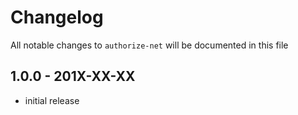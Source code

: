# Changelog

All notable changes to `authorize-net` will be documented in this file

## 1.0.0 - 201X-XX-XX

- initial release
